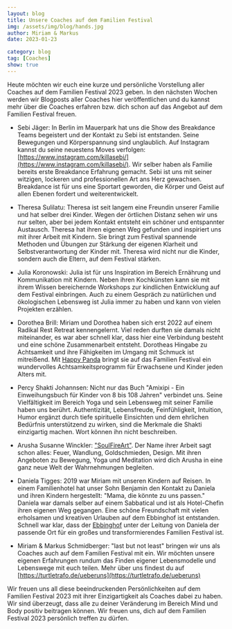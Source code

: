 ```yaml
---
layout: blog
title: Unsere Coaches auf dem Familien Festival
img: /assets/img/blog/hands.jpg
author: Miriam & Markus
date: 2023-01-23

category: blog
tag: [Coaches]
show: true
---
```


Heute möchten wir euch eine kurze und persönliche Vorstellung aller Coaches
auf dem Familien Festival 2023 geben. In den nächsten Wochen werden wir Blogposts aller
Coaches hier veröffentlichen und du kannst mehr über die Coaches erfahren bzw. dich
schon auf das Angebot auf dem Familien Festival freuen.

* Sebi Jäger: In Berlin im Mauerpark hat uns die Show des Breakdance Teams begeistert
  und der Kontakt zu Sebi ist entstanden. Seine Bewegungen und Körperspannung sind
  unglaublich. Auf Instagram kannst du seine neuestens Moves verfolgen: [https://www.instagram.com/killasebi/](https://www.instagram.com/killasebi/). Wir selber haben als Familie
  bereits erste Breakdance Erfahrung gemacht. Sebi ist uns mit seiner witzigen, lockeren und professionellen Art ans Herz gewachsen. Breakdance ist für uns eine Sportart geworden, die Körper und Geist auf allen Ebenen fordert und weiterentwickelt.

* Theresa Sulilatu: Theresa ist seit langem eine Freundin unserer Familie und hat
  selber drei Kinder. Wegen der örtlichen Distanz sehen wir uns nur selten, aber bei
  jedem Kontakt entsteht ein schöner und entspannter Austausch. Theresa hat ihren
  eigenen Weg gefunden und inspiriert uns mit ihrer Arbeit mit Kindern. Sie bringt zum Festival spannende Methoden und Übungen zur Stärkung der eigenen Klarheit und Selbstverantwortung der Kinder mit. Theresa wird nicht nur die Kinder, sondern auch die Eltern, auf dem Festival stärken.

* Julia Koronowski: Julia ist für uns Inspiration im Bereich Ernährung und Kommunikation mit Kindern. Neben ihren Kochkünsten kann sie mit ihrem Wissen bereichernde Workshops zur
  kindlichen Entwicklung auf dem Festival einbringen. Auch zu einem Gespräch zu natürlichen und ökologischen Lebensweg ist Julia immer zu haben und kann von vielen Projekten erzählen.

* Dorothea Brill: Miriam und Dorothea haben sich erst 2022 auf einem Radikal Rest Retreat
kennengelernt. Viel reden durften sie damals nicht miteinander, es war aber schnell klar, dass
hier eine Verbindung besteht und eine schöne Zusammenarbeit entsteht. Dorotheas Hingabe zu Achtsamkeit und ihre Fähigkeiten im Umgang mit Schmuck ist mitreißend. Mit [Happy Panda](https://happypanda.training/achtsamkeitstraining-fuer-kinder/) bringt sie auf das Familien Festival ein
wundervolles Achtsamkeitsprogramm für Erwachsene und Kinder jeden Alters mit.

* Percy Shakti Johannsen: Nicht nur das Buch "Amixipi - Ein Einweihungsbuch für Kinder von 8 bis 108 Jahren" verbindet uns. Seine Vielfältigkeit im Bereich Yoga und sein Lebensweg mit seiner Familie haben uns berührt. Authentizität, Lebensfreude, Feinfühligkeit, Intuition, Humor ergänzt durch tiefe spirituelle Einsichten und dem ehrlichen Bedürfnis unterstützend zu wirken, sind die Merkmale die Shakti einzigartig machen. Wort können ihn nicht beschreiben.

* Arusha Susanne Winckler: ["SoulFireArt"](https://soulfireart.de/). Der Name ihrer Arbeit sagt schon alles: Feuer, Wandlung, Goldschmieden, Design. Mit ihren Angeboten zu Bewegung, Yoga und Meditation wird dich Arusha in eine ganz neue Welt der Wahrnehmungen begleiten.

* Daniela Tigges: 2019 war Miriam mit unseren Kindern auf Reisen. In einem Familienhotel
hat unser Sohn Benjamin den Kontakt zu Daniela und ihren Kindern hergestellt: "Mama, die
könnte zu uns passen." Daniela war damals selber auf einem Sabbatical und ist als Hotel-Chefin
ihren eigenen Weg gegangen. Eine schöne Freundschaft mit vielen erholsamen und kreativen Urlauben auf dem Ebbinghof ist entstanden. Schnell war klar, dass der [Ebbinghof](https://www.familienhotel-ebbinghof.de/) unter der Leitung von Daniela der passende Ort für ein großes und transformierendes Familien Festival ist.

* Miriam & Markus Schmidberger: "last but not least" bringen wir uns als Coaches auch auf dem
Familien Festival mit ein. Wir möchten unsere eigenen Erfahrungen rundum das Finden eigener
Lebensmodelle und Lebenswege mit euch teilen. Mehr über uns findest du auf [https://turtletrafo.de/ueberuns](https://turtletrafo.de/ueberuns)

Wir freuen uns all diese beeindruckenden Persönlichkeiten auf dem Familien Festival 2023
mit ihrer Einzigartigkeit als Coaches dabei zu haben. Wir sind überzeugt, dass alle zu deiner
Veränderung im Bereich Mind und Body positiv beitragen können. Wir freuen uns, dich auf dem
Familien Festival 2023 persönlich treffen zu dürfen.
